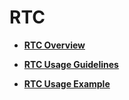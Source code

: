 # RTC<a name="EN-US_TOPIC_0000001053298310"></a>

-   **[RTC Overview](rtc-overview.md)**  

-   **[RTC Usage Guidelines](rtc-usage-guidelines.md)**  

-   **[RTC Usage Example](rtc-usage-example.md)**  


